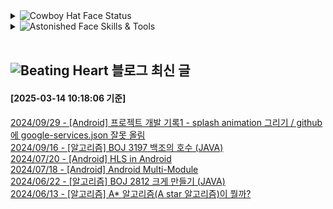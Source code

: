 

<details>
<summary>
  <img src="https://raw.githubusercontent.com/Tarikul-Islam-Anik/Animated-Fluent-Emojis/master/Emojis/Smilies/Cowboy%20Hat%20Face.png" alt="Cowboy Hat Face" width="25" height="25" /> Status
</summary>

![](./profile-3d-contrib/profile-night-rainbow.svg)


[![Solved.ac Profile](http://mazassumnida.wtf/api/v2/generate_badge?boj=duckddud213)](https://solved.ac/duckddud213)[![Solved.ac Profile](http://mazassumnida.wtf/api/v2/generate_badge?boj=ragabys)](https://solved.ac/ragabys)

![mazandi profile](http://mazandi.herokuapp.com/api?handle=duckddud213&theme=dark)![mazandi profile](http://mazandi.herokuapp.com/api?handle=ragabys&theme=dark)


![Top Langs](https://github-readme-stats.vercel.app/api/top-langs/?username=duckddud213&layout=compact&theme=onedark)


![duckddud213's GitHub stats](https://github-readme-stats.vercel.app/api?username=duckddud213&show_icons=true&theme=radical)

[![Hits](https://hits.seeyoufarm.com/api/count/incr/badge.svg?url=https%3A%2F%2Fgithub.com%2Fduckddud213%2Fhit-counter&count_bg=%2379C83D&title_bg=%23555555&icon=&icon_color=%23E7E7E7&title=hits&edge_flat=false)](https://hits.seeyoufarm.com)

</details>

<details>
  <summary>
   <img src="https://raw.githubusercontent.com/Tarikul-Islam-Anik/Animated-Fluent-Emojis/master/Emojis/Smilies/Astonished%20Face.png" alt="Astonished Face" width="25" height="25" /> Skills & Tools
  </summary>
  <img src="https://raw.githubusercontent.com/Tarikul-Islam-Anik/Animated-Fluent-Emojis/master/Emojis/Smilies/Hundred%20Points.png" alt="Hundred Points" width="25" height="25" />
  <img src="https://img.shields.io/badge/Android-3DDC84?style=for-the-badge&logo=android&logoColor=white">
  <img src="https://img.shields.io/badge/Kotlin-0095D5?&style=for-the-badge&logo=kotlin&logoColor=white">
  
  <br/>
  <br/>
  
  <img src="https://raw.githubusercontent.com/Tarikul-Islam-Anik/Animated-Fluent-Emojis/master/Emojis/Smilies/Hundred%20Points.png" alt="Hundred Points" width="25" height="25" />
  <img src="https://img.shields.io/badge/Flutter-02569B?style=for-the-badge&logo=flutter&logoColor=white">
  <img src="https://img.shields.io/badge/Dart-0175C2?style=for-the-badge&logo=dart&logoColor=white"> 
  
  <br/>
  <br/>
  
  <img src="https://raw.githubusercontent.com/Tarikul-Islam-Anik/Animated-Fluent-Emojis/master/Emojis/Smilies/Hundred%20Points.png" alt="Hundred Points" width="25" height="25" />
  <img src="https://img.shields.io/badge/Java-ED8B00?style=for-the-badge&logo=openjdk&logoColor=white">
  <img src="https://img.shields.io/badge/C-00599C?style=for-the-badge&logo=c&logoColor=white">
  <img src="https://img.shields.io/badge/Visual%20Studio%20Code-0078d7.svg?style=for-the-badge&logo=visual-studio-code&logoColor=white">
  <img src="https://img.shields.io/badge/MySQL-00000F?style=for-the-badge&logo=mysql&logoColor=white">
  
  <br/>
  <br/>
  
  <img src="https://raw.githubusercontent.com/Tarikul-Islam-Anik/Animated-Fluent-Emojis/master/Emojis/Smilies/Hundred%20Points.png" alt="Hundred Points" width="25" height="25" />
  <img src="https://img.shields.io/badge/git-%23F05033.svg?style=for-the-badge&logo=git&logoColor=white">
  <img src="https://img.shields.io/badge/github-%23121011.svg?style=for-the-badge&logo=github&logoColor=white">
  <img src="https://img.shields.io/badge/gitlab-%23181717.svg?style=for-the-badge&logo=gitlab&logoColor=white">
  <img src="https://img.shields.io/badge/Notion-%23000000.svg?style=for-the-badge&logo=notion&logoColor=white">
  <img src="https://img.shields.io/badge/Slack-4A154B?style=for-the-badge&logo=slack&logoColor=white">

  <br/>
  <br/>

  
  <img src="https://raw.githubusercontent.com/Tarikul-Islam-Anik/Animated-Fluent-Emojis/master/Emojis/Smilies/Hundred%20Points.png" alt="Hundred Points" width="25" height="25" />
  <img src="https://img.shields.io/badge/Adobe%20After%20Effects-9999FF.svg?style=for-the-badge&logo=Adobe%20After%20Effects&logoColor=white">
  <img src="https://img.shields.io/badge/figma-%23F24E1E.svg?style=for-the-badge&logo=figma&logoColor=white">
  <img src="https://img.shields.io/badge/Prezi-%23000000.svg?style=for-the-badge&logo=Prezi&logoColor=white">
  <img src="https://img.shields.io/badge/Canva-%2300C4CC.svg?style=for-the-badge&logo=Canva&logoColor=white">
  
  <br/>
  <br/>
  
 
</details><br/>


## <img src="https://raw.githubusercontent.com/Tarikul-Islam-Anik/Animated-Fluent-Emojis/master/Emojis/Smilies/Beating%20Heart.png" alt="Beating Heart" width="25" height="25" /> 블로그 최신 글

#### [2025-03-14 10:18:06 기준]<br/>
[2024/09/29 - [Android] 프로젝트 개발 기록1 - splash animation 그리기 / github에 google-services.json 잘못 올림](https://ragabys.tistory.com/76) <br/>
[2024/09/16 - [알고리즘] BOJ 3197 백조의 호수 (JAVA)](https://ragabys.tistory.com/69) <br/>
[2024/07/20 - [Android] HLS in Android](https://ragabys.tistory.com/67) <br/>
[2024/07/18 - [Android] Android Multi-Module](https://ragabys.tistory.com/66) <br/>
[2024/06/22 - [알고리즘] BOJ 2812 크게 만들기 (JAVA)](https://ragabys.tistory.com/64) <br/>
[2024/06/13 - [알고리즘] A* 알고리즘(A star 알고리즘)이 뭘까?](https://ragabys.tistory.com/63) <br/>
